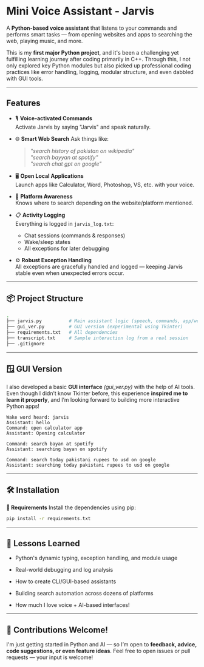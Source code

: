 # Mini Voice Assistant - Jarvis

A **Python-based voice assistant** that listens to your commands and performs smart tasks — from opening websites and apps to searching the web, playing music, and more.

This is my **first major Python project**, and it's been a challenging yet fulfilling learning journey after coding primarily in C++. Through this, I not only explored key Python modules but also picked up professional coding practices like error handling, logging, modular structure, and even dabbled with GUI tools.

---

## Features

- 🎙️ **Voice-activated Commands**  
  Activate Jarvis by saying "Jarvis" and speak naturally.

- 🌐 **Smart Web Search**
  Ask things like:  
  > *"search history of pakistan on wikipedia"*  
  > *"search bayyan at spotify"*  
  > *"search chat gpt on google"*

- 🖥️ **Open Local Applications**  
  Launch apps like Calculator, Word, Photoshop, VS, etc. with your voice.

- 🧠 **Platform Awareness**  
  Knows where to search depending on the website/platform mentioned.

- 📋 **Activity Logging**  
  Everything is logged in `jarvis_log.txt`:  
  - Chat sessions (commands & responses)  
  - Wake/sleep states  
  - All exceptions for later debugging

- ⚙️ **Robust Exception Handling**  
  All exceptions are gracefully handled and logged — keeping Jarvis stable even when unexpected errors occur.

---

## 📦 Project Structure

```bash
.
├── jarvis.py          # Main assistant logic (speech, commands, app/web handling)
├── gui_ver.py         # GUI version (experimental using Tkinter)
├── requirements.txt   # All dependencies
├── transcript.txt     # Sample interaction log from a real session
├── .gitignore
```

---

## 🪟 GUI Version
I also developed a basic **GUI interface** *(gui_ver.py)* with the help of AI tools.
Even though I didn’t know Tkinter before, this experience **inspired me to learn it properly**, and I’m looking forward to building more interactive Python apps!

```
Wake word heard: jarvis
Assistant: hello
Command: open calculator app
Assistant: Opening calculator

Command: search bayan at spotify
Assistant: searching bayan on spotify

Command: search today pakistani rupees to usd on google
Assistant: searching today pakistani rupees to usd on google
```

---

## 🛠 Installation
**🔧 Requirements**
  Install the dependencies using pip:
  ```bash
  pip install -r requirements.txt
  ```

---

## 🧠 Lessons Learned
- Python's dynamic typing, exception handling, and module usage
  
- Real-world debugging and log analysis

- How to create CLI/GUI-based assistants

- Building search automation across dozens of platforms

- How much I love voice + AI-based interfaces!

---

## 🤝 Contributions Welcome!
I'm just getting started in Python and AI — so I’m open to **feedback, advice, code suggestions, or even feature ideas**.
Feel free to open issues or pull requests — your input is welcome!